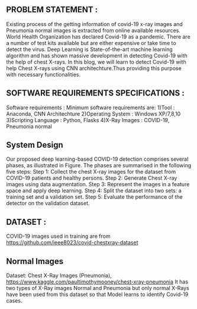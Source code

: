 ## PROBLEM STATEMENT :
Existing process of the getting information of covid-19 x-ray images and Pneumonia normal images is
extracted from online available resources. World Health Organization has declared Covid-19 as a
pandemic. There are a number of test kits available but are either expensive or take time to detect the
virus. Deep Learning is State-of-the-art machine learning algorithm and has shown massive
development in detecting Covid-19 with the help of chest X-rays.
In this blog, we will learn to detect Covid-19 with help Chest X-rays using CNN architechture.Thus
providing this purpose with necessary functionalities.

## SOFTWARE REQUIREMENTS SPECIFICATIONS :
Software requirements : Minimum software requirements are:
1)Tool : Anaconda, CNN Architechture
2)Operating System : Windows XP/7,8,10
3)Scripting Language : Python, Flasks
4)X-Ray Images : COVID-19, Pneumonia normal

## System Design
Our proposed deep learning-based COVID-19 detection comprises several phases, as illustrated in Figure. The phases are summarised in the following five steps:
Step 1: Collect the chest X-ray images for the dataset from COVID-19 patients and healthy persons.
Step 2: Generate Chest X-ray images using data augmentation.
Step 3: Represent the images in a feature space and apply deep learning.
Step 4: Split the dataset into two sets: a training set and a validation set.
Step 5: Evaluate the performance of the detector on the validation dataset.

## DATASET : 
COVID-19 images used in training are from https://github.com/ieee8023/covid-chestxray-dataset

## Normal Images
Dataset: Chest X-Ray Images (Pneumonia), https://www.kaggle.com/paultimothymooney/chest-xray-pneumonia
It has two types of X-Ray images Normal and Pneumonia but only normal X-Rays have been used from this dataset so that Model learns to identify Covid-19 cases.



